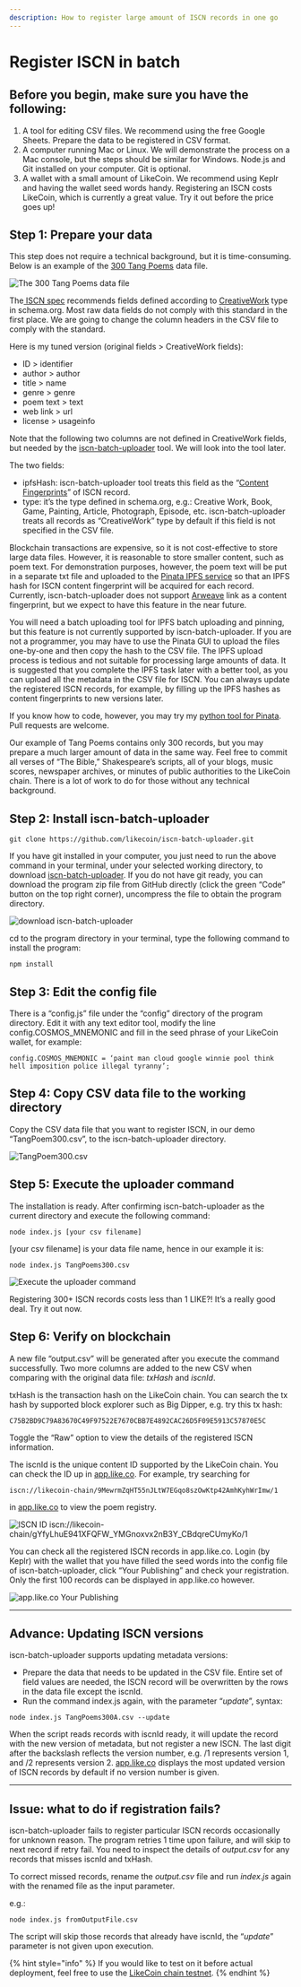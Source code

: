 ```yaml
---
description: How to register large amount of ISCN records in one go
---
```


# Register ISCN in batch

## Before you begin, make sure you have the following:

1. A tool for editing CSV files. We recommend using the free Google Sheets. Prepare the data to be registered in CSV format.
2. A computer running Mac or Linux. We will demonstrate the process on a Mac console, but the steps should be similar for Windows. Node.js and Git installed on your computer. Git is optional.
3. A wallet with a small amount of LikeCoin. We recommend using Keplr and having the wallet seed words handy. Registering an ISCN costs LikeCoin, which is currently a great value. Try it out before the price goes up!

## Step 1: Prepare your data <a href="#bafb" id="bafb"></a>

This step does not require a technical background, but it is time-consuming. Below is an example of the [300 Tang Poems](https://github.com/edmondyu/TangPoems300/blob/main/TangPoems300.csv) data file.

![The 300 Tang Poems data file](<../../.gitbook/assets/iscn-batch-uploader 01.png>)

The[ ISCN spec](https://iscn.io/) recommends fields defined according to [CreativeWork](https://schema.org/CreativeWork) type in schema.org. Most raw data fields do not comply with this standard in the first place. We are going to change the column headers in the CSV file to comply with the standard.

Here is my tuned version (original fields > CreativeWork fields):

* ID > identifier
* author > author
* title > name
* genre > genre
* poem text > text
* web link > url
* license > usageinfo

Note that the following two columns are not defined in CreativeWork fields, but needed by the [iscn-batch-uploader](https://github.com/likecoin/iscn-batch-uploader) tool. We will look into the tool later.

The two fields:

* ipfsHash: iscn-batch-uploader tool treats this field as the “[Content Fingerprints](https://iscn.io/schema/contentFingerprints)” of ISCN record.
* type: it’s the type defined in schema.org, e.g.: Creative Work, Book, Game, Painting, Article, Photograph, Episode, etc. iscn-batch-uploader treats all records as “CreativeWork” type by default if this field is not specified in the CSV file.

Blockchain transactions are expensive, so it is not cost-effective to store large data files. However, it is reasonable to store smaller content, such as poem text. For demonstration purposes, however, the poem text will be put in a separate txt file and uploaded to the [Pinata IPFS service](https://www.pinata.cloud/) so that an IPFS hash for ISCN content fingerprint will be acquired for each record. Currently, iscn-batch-uploader does not support [Arweave](https://www.arweave.org/) link as a content fingerprint, but we expect to have this feature in the near future.

You will need a batch uploading tool for IPFS batch uploading and pinning, but this feature is not currently supported by iscn-batch-uploader. If you are not a programmer, you may have to use the Pinata GUI to upload the files one-by-one and then copy the hash to the CSV file. The IPFS upload process is tedious and not suitable for processing large amounts of data. It is suggested that you complete the IPFS task later with a better tool, as you can upload all the metadata in the CSV file for ISCN. You can always update the registered ISCN records, for example, by filling up the IPFS hashes as content fingerprints to new versions later.

If you know how to code, however, you may try my [python tool for Pinata](https://github.com/edmondyu/pinata-python-util). Pull requests are welcome.

Our example of Tang Poems contains only 300 records, but you may prepare a much larger amount of data in the same way. Feel free to commit all verses of “The Bible,” Shakespeare’s scripts, all of your blogs, music scores, newspaper archives, or minutes of public authorities to the LikeCoin chain. There is a lot of work to do for those without any technical background.

## Step 2: Install iscn-batch-uploader <a href="#c676" id="c676"></a>

```
git clone https://github.com/likecoin/iscn-batch-uploader.git
```

If you have git installed in your computer, you just need to run the above command in your terminal, under your selected working directory, to download [iscn-batch-uploader](https://github.com/likecoin/iscn-batch-uploader). If you do not have git ready, you can download the program zip file from GitHub directly (click the green “Code” button on the top right corner), uncompress the file to obtain the program directory.

![download iscn-batch-uploader](<../../.gitbook/assets/iscn-batch-uploader 02.png>)



cd to the program directory in your terminal, type the following command to install the program:

```
npm install
```

## Step 3: Edit the config file

There is a “config.js” file under the “config” directory of the program directory. Edit it with any text editor tool, modify the line config.COSMOS\_MNEMONIC and fill in the seed phrase of your LikeCoin wallet, for example:

```
config.COSMOS_MNEMONIC = ‘paint man cloud google winnie pool think hell imposition police illegal tyranny’;
```

## Step 4: Copy CSV data file to the working directory <a href="#f95a" id="f95a"></a>

Copy the CSV data file that you want to register ISCN, in our demo “TangPoem300.csv”, to the iscn-batch-uploader directory.

![TangPoem300.csv](<../../.gitbook/assets/iscn-batch-uploader 03.png>)

## Step 5: Execute the uploader command <a href="#3737" id="3737"></a>

The installation is ready. After confirming iscn-batch-uploader as the current directory and execute the following command:

```
node index.js [your csv filename]
```

\[your csv filename] is your data file name, hence in our example it is:

```
node index.js TangPoems300.csv
```

![Execute the uploader command](<../../.gitbook/assets/iscn-batch-uploader 04.gif>)

Registering 300+ ISCN records costs less than 1 LIKE?! It’s a really good deal. Try it out now.

## Step 6: Verify on blockchain <a href="#c2b3" id="c2b3"></a>

A new file “output.csv” will be generated after you execute the command successfully. Two more columns are added to the new CSV when comparing with the original data file: _txHash_ and _iscnId_.

txHash is the transaction hash on the LikeCoin chain. You can search the tx hash by supported block explorer such as Big Dipper, e.g. try this tx hash:

```
C75B2BD9C79A83670C49F97522E7670CBB7E4892CAC26D5F09E5913C57870E5C
```

Toggle the “Raw” option to view the details of the registered ISCN information.

The iscnId is the unique content ID supported by the LikeCoin chain. You can check the ID up in [app.like.co](https://app.like.co/). For example, try searching for

```
iscn://likecoin-chain/9MewrmZqHT55nJLtW7EGqo8szOwKtp42AmhKyhWrImw/1
```

in [app.like.co](https://app.like.co/) to view the poem registry.

![ISCN ID iscn://likecoin-chain/gYfyLhuE941XFQFW\_YMGnoxvx2nB3Y\_CBdqreCUmyKo/1](<../../.gitbook/assets/iscn-batch-uploader 05.png>)

You can check all the registered ISCN records in app.like.co. Login (by Keplr) with the wallet that you have filled the seed words into the config file of iscn-batch-uploader, click “Your Publishing” and check your registration. Only the first 100 records can be displayed in app.like.co however.

![app.like.co Your Publishing](<../../.gitbook/assets/iscn-batch-uploader 06.png>)

***

## Advance: Updating ISCN versions

iscn-batch-uploader supports updating metadata versions:

* Prepare the data that needs to be updated in the CSV file. Entire set of field values are needed, the ISCN record will be overwritten by the rows in the data file except the iscnId.
* Run the command index.js again, with the parameter “_update_”, syntax:

```
node index.js TangPoems300A.csv --update
```

When the script reads records with iscnId ready, it will update the record with the new version of metadata, but not register a new ISCN. The last digit after the backslash reflects the version number, e.g. /1 represents version 1, and /2 represents version 2. [app.like.co](https://app.like.co/) displays the most updated version of ISCN records by default if no version number is given.

***

## Issue: what to do if registration fails?

iscn-batch-uploader fails to register particular ISCN records occasionally for unknown reason. The program retries 1 time upon failure, and will skip to next record if retry fail. You need to inspect the details of _output.csv_ for any records that misses iscnId and txHash.

To correct missed records, rename the _output.csv_ file and run _index.js_ again with the renamed file as the input parameter.

e.g.:

```
node index.js fromOutputFile.csv
```

The script will skip those records that already have iscnId, the “_update_” parameter is not given upon execution.

{% hint style="info" %}
If you would like to test on it before actual deployment, feel free to use the [LikeCoin chain testnet](https://github.com/likecoin/testnets/tree/master/likecoin-public-testnet-3).
{% endhint %}
